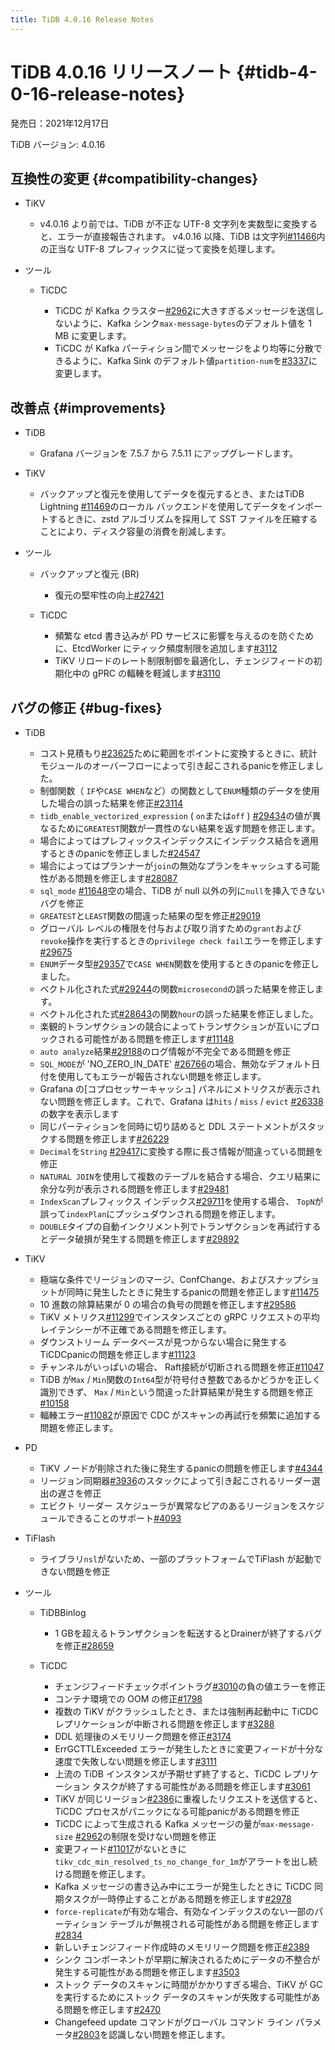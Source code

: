```yaml
---
title: TiDB 4.0.16 Release Notes
---
```


# TiDB 4.0.16 リリースノート {#tidb-4-0-16-release-notes}

発売日：2021年12月17日

TiDB バージョン: 4.0.16

## 互換性の変更 {#compatibility-changes}

-   TiKV

    -   v4.0.16 より前では、TiDB が不正な UTF-8 文字列を実数型に変換すると、エラーが直接報告されます。 v4.0.16 以降、TiDB は文字列[#11466](https://github.com/tikv/tikv/issues/11466)内の正当な UTF-8 プレフィックスに従って変換を処理します。

-   ツール

    -   TiCDC

        -   TiCDC が Kafka クラスター[#2962](https://github.com/pingcap/tiflow/issues/2962)に大きすぎるメッセージを送信しないように、Kafka シンク`max-message-bytes`のデフォルト値を 1 MB に変更します。
        -   TiCDC が Kafka パーティション間でメッセージをより均等に分散できるように、Kafka Sink のデフォルト値`partition-num`を[#3337](https://github.com/pingcap/tiflow/issues/3337)に変更します。

## 改善点 {#improvements}

-   TiDB

    -   Grafana バージョンを 7.5.7 から 7.5.11 にアップグレードします。

-   TiKV

    -   バックアップと復元を使用してデータを復元するとき、またはTiDB Lightning [#11469](https://github.com/tikv/tikv/issues/11469)のローカル バックエンドを使用してデータをインポートするときに、zstd アルゴリズムを採用して SST ファイルを圧縮することにより、ディスク容量の消費を削減します。

-   ツール

    -   バックアップと復元 (BR)

        -   復元の堅牢性の向上[#27421](https://github.com/pingcap/tidb/issues/27421)

    -   TiCDC

        -   頻繁な etcd 書き込みが PD サービスに影響を与えるのを防ぐために、EtcdWorker にティック頻度制限を追加します[#3112](https://github.com/pingcap/tiflow/issues/3112)
        -   TiKV リロードのレート制限制御を最適化し、チェンジフィードの初期化中の gPRC の輻輳を軽減します[#3110](https://github.com/pingcap/tiflow/issues/3110)

## バグの修正 {#bug-fixes}

-   TiDB

    -   コスト見積もり[#23625](https://github.com/pingcap/tidb/issues/23625)ために範囲をポイントに変換するときに、統計モジュールのオーバーフローによって引き起こされるpanicを修正しました。
    -   制御関数（ `IF`や`CASE WHEN`など）の関数として`ENUM`種類のデータを使用した場合の誤った結果を修正[#23114](https://github.com/pingcap/tidb/issues/23114)
    -   `tidb_enable_vectorized_expression` ( `on`または`off` ) [#29434](https://github.com/pingcap/tidb/issues/29434)の値が異なるために`GREATEST`関数が一貫性のない結果を返す問題を修正します。
    -   場合によってはプレフィックスインデックスにインデックス結合を適用するときのpanicを修正しました[#24547](https://github.com/pingcap/tidb/issues/24547)
    -   場合によってはプランナーが`join`の無効なプランをキャッシュする可能性がある問題を修正します[#28087](https://github.com/pingcap/tidb/issues/28087)
    -   `sql_mode` [#11648](https://github.com/pingcap/tidb/issues/11648)空の場合、TiDB が null 以外の列に`null`を挿入できないバグを修正
    -   `GREATEST`と`LEAST`関数の間違った結果の型を修正[#29019](https://github.com/pingcap/tidb/issues/29019)
    -   グローバル レベルの権限を付与および取り消すための`grant`および`revoke`操作を実行するときの`privilege check fail`エラーを修正します[#29675](https://github.com/pingcap/tidb/issues/29675)
    -   `ENUM`データ型[#29357](https://github.com/pingcap/tidb/issues/29357)で`CASE WHEN`関数を使用するときのpanicを修正しました。
    -   ベクトル化された式[#29244](https://github.com/pingcap/tidb/issues/29244)の関数`microsecond`の誤った結果を修正します。
    -   ベクトル化された式[#28643](https://github.com/pingcap/tidb/issues/28643)の関数`hour`の誤った結果を修正しました。
    -   楽観的トランザクションの競合によってトランザクションが互いにブロックされる可能性がある問題を修正します[#11148](https://github.com/tikv/tikv/issues/11148)
    -   `auto analyze`結果[#29188](https://github.com/pingcap/tidb/issues/29188)のログ情報が不完全である問題を修正
    -   `SQL_MODE`が &#39;NO_ZERO_IN_DATE&#39; [#26766](https://github.com/pingcap/tidb/issues/26766)の場合、無効なデフォルト日付を使用してもエラーが報告されない問題を修正します。
    -   Grafana の[コプロセッサーキャッシュ] パネルにメトリクスが表示されない問題を修正します。これで、Grafana は`hits` / `miss` / `evict` [#26338](https://github.com/pingcap/tidb/issues/26338)の数字を表示します
    -   同じパーティションを同時に切り詰めると DDL ステートメントがスタックする問題を修正します[#26229](https://github.com/pingcap/tidb/issues/26229)
    -   `Decimal`を`String` [#29417](https://github.com/pingcap/tidb/issues/29417)に変換する際に長さ情報が間違っている問題を修正
    -   `NATURAL JOIN`を使用して複数のテーブルを結合する場合、クエリ結果に余分な列が表示される問題を修正します[#29481](https://github.com/pingcap/tidb/issues/29481)
    -   `IndexScan`プレフィックス インデックス[#29711](https://github.com/pingcap/tidb/issues/29711)を使用する場合、 `TopN`が誤って`indexPlan`にプッシュダウンされる問題を修正します。
    -   `DOUBLE`タイプの自動インクリメント列でトランザクションを再試行するとデータ破損が発生する問題を修正します[#29892](https://github.com/pingcap/tidb/issues/29892)

-   TiKV

    -   極端な条件でリージョンのマージ、ConfChange、およびスナップショットが同時に発生したときに発生するpanicの問題を修正します[#11475](https://github.com/tikv/tikv/issues/11475)
    -   10 進数の除算結果が 0 の場合の負号の問題を修正します[#29586](https://github.com/pingcap/tidb/issues/29586)
    -   TiKV メトリクス[#11299](https://github.com/tikv/tikv/issues/11299)でインスタンスごとの gRPC リクエストの平均レイテンシーが不正確である問題を修正します。
    -   ダウンストリーム データベースが見つからない場合に発生する TiCDCpanicの問題を修正します[#11123](https://github.com/tikv/tikv/issues/11123)
    -   チャンネルがいっぱいの場合、 Raft接続が切断される問題を修正[#11047](https://github.com/tikv/tikv/issues/11047)
    -   TiDB が`Max` / `Min`関数の`Int64`型が符号付き整数であるかどうかを正しく識別できず、 `Max` / `Min`という間違った計算結果が発生する問題を修正[#10158](https://github.com/tikv/tikv/issues/10158)
    -   輻輳エラー[#11082](https://github.com/tikv/tikv/issues/11082)が原因で CDC がスキャンの再試行を頻繁に追加する問題を修正します。

-   PD

    -   TiKV ノードが削除された後に発生するpanicの問題を修正します[#4344](https://github.com/tikv/pd/issues/4344)
    -   リージョン同期器[#3936](https://github.com/tikv/pd/issues/3936)のスタックによって引き起こされるリーダー選出の遅さを修正
    -   エビクト リーダー スケジューラが異常なピアのあるリージョンをスケジュールできることのサポート[#4093](https://github.com/tikv/pd/issues/4093)

-   TiFlash

    -   ライブラリ`nsl`がないため、一部のプラットフォームでTiFlash が起動できない問題を修正

-   ツール

    -   TiDBBinlog

        -   1 GBを超えるトランザクションを転送するとDrainerが終了するバグを修正[#28659](https://github.com/pingcap/tidb/issues/28659)

    -   TiCDC

        -   チェンジフィードチェックポイントラグ[#3010](https://github.com/pingcap/tiflow/issues/3010)の負の値エラーを修正
        -   コンテナ環境での OOM の修正[#1798](https://github.com/pingcap/tiflow/issues/1798)
        -   複数の TiKV がクラッシュしたとき、または強制再起動中に TiCDC レプリケーションが中断される問題を修正します[#3288](https://github.com/pingcap/tiflow/issues/3288)
        -   DDL 処理後のメモリリーク問題を修正[#3174](https://github.com/pingcap/tiflow/issues/3174)
        -   ErrGCTTLExceeded エラーが発生したときに変更フィードが十分な速度で失敗しない問題を修正します[#3111](https://github.com/pingcap/tiflow/issues/3111)
        -   上流の TiDB インスタンスが予期せず終了すると、TiCDC レプリケーション タスクが終了する可能性がある問題を修正します[#3061](https://github.com/pingcap/tiflow/issues/3061)
        -   TiKV が同じリージョン[#2386](https://github.com/pingcap/tiflow/issues/2386)に重複したリクエストを送信すると、TiCDC プロセスがパニックになる可能panicがある問題を修正
        -   TiCDC によって生成される Kafka メッセージの量が`max-message-size` [#2962](https://github.com/pingcap/tiflow/issues/2962)の制限を受けない問題を修正
        -   変更フィード[#11017](https://github.com/tikv/tikv/issues/11017)がないときに`tikv_cdc_min_resolved_ts_no_change_for_1m`がアラートを出し続ける問題を修正します。
        -   Kafka メッセージの書き込み中にエラーが発生したときに TiCDC 同期タスクが一時停止することがある問題を修正します[#2978](https://github.com/pingcap/tiflow/issues/2978)
        -   `force-replicate`が有効な場合、有効なインデックスのない一部のパーティション テーブルが無視される可能性がある問題を修正します[#2834](https://github.com/pingcap/tiflow/issues/2834)
        -   新しいチェンジフィード作成時のメモリリーク問題を修正[#2389](https://github.com/pingcap/tiflow/issues/2389)
        -   シンク コンポーネントが早期に解決されるためにデータの不整合が発生する可能性がある問題を修正します[#3503](https://github.com/pingcap/tiflow/issues/3503)
        -   ストック データのスキャンに時間がかかりすぎる場合、TiKV が GC を実行するためにストック データのスキャンが失敗する可能性がある問題を修正します[#2470](https://github.com/pingcap/tiflow/issues/2470)
        -   Changefeed update コマンドがグローバル コマンド ライン パラメータ[#2803](https://github.com/pingcap/tiflow/issues/2803)を認識しない問題を修正します。
